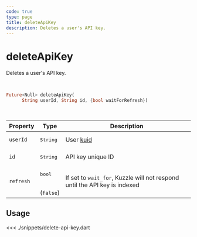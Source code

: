 ```yaml
---
code: true
type: page
title: deleteApiKey
description: Deletes a user's API key.
---
```


# deleteApiKey

<SinceBadge version="7.1.0" />

<SinceBadge version="Kuzzle 2.1.0" />

Deletes a user's API key.

<br />

```dart
Future<Null> deleteApiKey(
      String userId, String id, {bool waitForRefresh})
```

<br />

| Property | Type | Description |
| --- | --- | --- |
| `userId` | <pre>String</pre> | User [kuid](/core/2/guides/main-concepts/authentication#kuzzle-user-identifier-kuid) |
| `id` | <pre>String</pre> | API key unique ID |
| `refresh` | <pre>bool</pre><br />(`false`) | If set to `wait_for`, Kuzzle will not respond until the API key is indexed |

## Usage

<<< ./snippets/delete-api-key.dart
